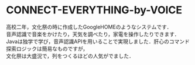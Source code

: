 # CONNECT-EVERYTHING-by-VOICE
高校二年，文化祭の時に作成したGoogleHOMEのようなシステムです．  
音声認識で音楽をかけたり，天気を調べたり，家電を操作したりできます．  
Javaは独学で学び，音声認識APIを用いることで実現しました．肝心のコマンド探索ロジックは簡易なものですが，  
文化祭は大盛況で，列をつくるほどの人気がでました．
